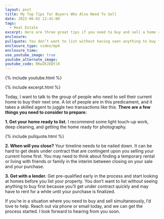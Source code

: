 ```yaml
---
layout: post
title: My Top Tips for Buyers Who Also Need To Sell
date: 2022-06-02 12:41:00
tags:
  - Real Estate
excerpt: Here are three great tips if you need to buy and sell a home right now.
enclosure:
pullquote: You don’t want to list without having seen anything to buy first.
enclosure_type: video/mp4
enclosure_time:
use_youtube_image: true
youtube_alternate_image:
youtube_code: RKwIKJEQtl0
---
```

{% include youtube.html %}

{% include excerpt.html %}

Today, I want to talk to the group of people who need to sell their current home to buy their next one. A lot of people are in this predicament, and it takes a skilled agent to juggle two transactions like this. **There are a few things you need to consider to prepare:**

**1\. Get your home ready to list.** I recommend some light touch-up work, deep cleaning, and getting the home ready for photography.

{% include pullquote.html %}

**2\. When will you close?** Your timeline needs to be nailed down. It can be hard to get deals under contract that are contingent upon you selling your current home first. You may need to think about finding a temporary rental or living with friends or family in the interim between closing on your sale and your purchase.

**3\. Get with a lender.** Get pre-qualified early in the process and start looking at homes before you list your property. You don’t want to list without seeing anything to buy first because you’ll get under contract quickly and may have to rent for a while until your purchase is finalized.

If you’re in a situation where you need to buy and sell simultaneously, I’d love to help. Reach out via phone or email today, and we can get the process started. I look forward to hearing from you soon.
